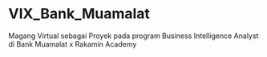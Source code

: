 # VIX_Bank_Muamalat
Magang Virtual sebagai Proyek pada program Business Intelligence Analyst di Bank Muamalat x Rakamin Academy
